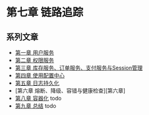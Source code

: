# 第七章 链路追踪


## 系列文章

- [第一章 用户服务][第一章]
- [第二章 权限服务][第二章]
- [第三章 库存服务、订单服务、支付服务与Session管理][第三章]
- [第四章 使用配置中心][第四章]
- [第五章 日志持久化][第五章]
- [第六章 熔断、降级、容错与健康检查][第六章]
- [第八章 容器化][第八章] todo
- [第九章 总结][第九章] todo

[第一章]: ../part1
[第二章]: ../part2
[第三章]: ../part3
[第四章]: ../part4
[第五章]: ../part5
[第七章]: ../part7
[第八章]: ../part8
[第九章]: ../part9